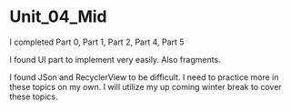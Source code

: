 # Unit_04_Mid


I completed Part 0, Part 1, Part 2, Part 4, Part 5

I found UI part to implement very easily. Also fragments.

I found JSon and RecyclerView to be difficult. I need to practice more in these topics on my own. I will utilize my up coming winter break to cover these topics. 
